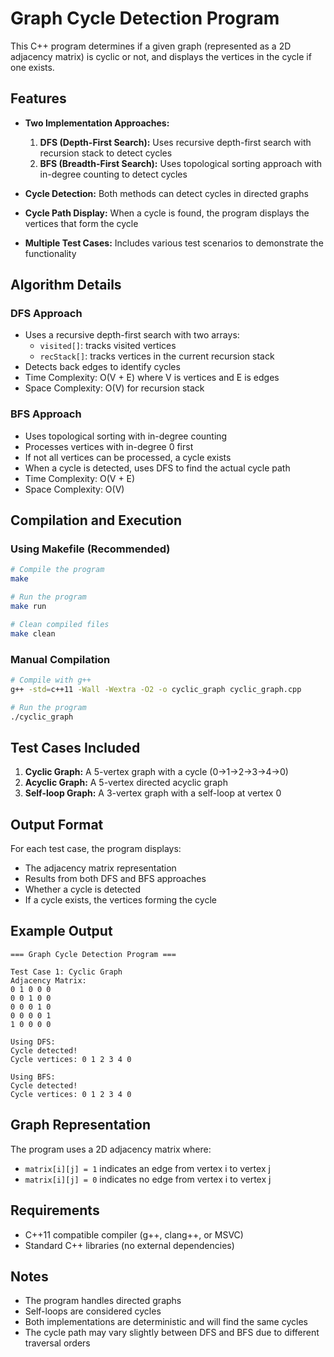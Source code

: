 # Graph Cycle Detection Program

This C++ program determines if a given graph (represented as a 2D adjacency matrix) is cyclic or not, and displays the vertices in the cycle if one exists.

## Features

- **Two Implementation Approaches:**
  1. **DFS (Depth-First Search):** Uses recursive depth-first search with recursion stack to detect cycles
  2. **BFS (Breadth-First Search):** Uses topological sorting approach with in-degree counting to detect cycles

- **Cycle Detection:** Both methods can detect cycles in directed graphs
- **Cycle Path Display:** When a cycle is found, the program displays the vertices that form the cycle
- **Multiple Test Cases:** Includes various test scenarios to demonstrate the functionality

## Algorithm Details

### DFS Approach
- Uses a recursive depth-first search with two arrays:
  - `visited[]`: tracks visited vertices
  - `recStack[]`: tracks vertices in the current recursion stack
- Detects back edges to identify cycles
- Time Complexity: O(V + E) where V is vertices and E is edges
- Space Complexity: O(V) for recursion stack

### BFS Approach
- Uses topological sorting with in-degree counting
- Processes vertices with in-degree 0 first
- If not all vertices can be processed, a cycle exists
- When a cycle is detected, uses DFS to find the actual cycle path
- Time Complexity: O(V + E)
- Space Complexity: O(V)

## Compilation and Execution

### Using Makefile (Recommended)
```bash
# Compile the program
make

# Run the program
make run

# Clean compiled files
make clean
```

### Manual Compilation
```bash
# Compile with g++
g++ -std=c++11 -Wall -Wextra -O2 -o cyclic_graph cyclic_graph.cpp

# Run the program
./cyclic_graph
```

## Test Cases Included

1. **Cyclic Graph:** A 5-vertex graph with a cycle (0→1→2→3→4→0)
2. **Acyclic Graph:** A 5-vertex directed acyclic graph
3. **Self-loop Graph:** A 3-vertex graph with a self-loop at vertex 0

## Output Format

For each test case, the program displays:
- The adjacency matrix representation
- Results from both DFS and BFS approaches
- Whether a cycle is detected
- If a cycle exists, the vertices forming the cycle

## Example Output

```
=== Graph Cycle Detection Program ===

Test Case 1: Cyclic Graph
Adjacency Matrix:
0 1 0 0 0 
0 0 1 0 0 
0 0 0 1 0 
0 0 0 0 1 
1 0 0 0 0 

Using DFS:
Cycle detected!
Cycle vertices: 0 1 2 3 4 0

Using BFS:
Cycle detected!
Cycle vertices: 0 1 2 3 4 0
```

## Graph Representation

The program uses a 2D adjacency matrix where:
- `matrix[i][j] = 1` indicates an edge from vertex i to vertex j
- `matrix[i][j] = 0` indicates no edge from vertex i to vertex j

## Requirements

- C++11 compatible compiler (g++, clang++, or MSVC)
- Standard C++ libraries (no external dependencies)

## Notes

- The program handles directed graphs
- Self-loops are considered cycles
- Both implementations are deterministic and will find the same cycles
- The cycle path may vary slightly between DFS and BFS due to different traversal orders 